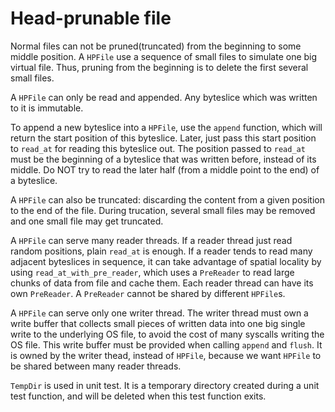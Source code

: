 # Head-prunable file

Normal files can not be pruned\(truncated\) from the beginning to some middle position.
A `HPFile` use a sequence of small files to simulate one big virtual file. Thus, pruning
from the beginning is to delete the first several small files.

A `HPFile` can only be read and appended. Any byteslice which was written to it is
immutable.

To append a new byteslice into a `HPFile`, use the `append` function, which will return
the start position of this byteslice. Later, just pass this start position to `read_at`
for reading this byteslice out. The position passed to `read_at` must be the beginning of a
byteslice that was written before, instead of its middle. Do NOT try to read the later
half (from a middle point to the end) of a byteslice.

A `HPFile` can also be truncated: discarding the content from a given position to the
end of the file. During trucation, several small files may be removed and one small file
may get truncated.

A `HPFile` can serve many reader threads. If a reader thread just read random positions,
plain `read_at` is enough. If a reader tends to read many adjacent byteslices in sequence, it
can take advantage of spatial locality by using `read_at_with_pre_reader`, which uses a
`PreReader` to read large chunks of data from file and cache them. Each reader thread can have
its own `PreReader`. A `PreReader` cannot be shared by different `HPFile`s.

A `HPFile` can serve only one writer thread. The writer thread must own a write buffer that
collects small pieces of written data into one big single write to the underlying OS file, 
to avoid the cost of many syscalls writing the OS file. This write buffer must be provided 
when calling `append` and `flush`. It is owned by the writer thead, instead of `HPFile`,
because we want `HPFile` to be shared between many reader threads.

`TempDir` is used in unit test. It is a temporary directory created during a unit test
function, and will be deleted when this test function exits.

